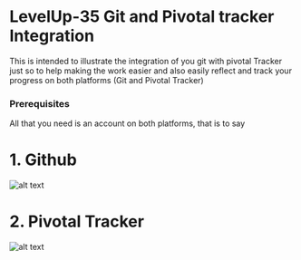 # LevelUp-35 Git and Pivotal tracker Integration
This is intended to illustrate the integration of you git with pivotal Tracker
just so to help making the work easier and also easily reflect and track your progress
on both platforms (Git and Pivotal Tracker)

### Prerequisites
All that you need is an account on both platforms, that is to say
# 1. Github
![alt text](http://afrisoft.co.ke/wp-content/uploads/2017/11/github.png)

# 2. Pivotal Tracker
![alt text](https://images.g2crowd.com/uploads/product/image/social_landscape/social_landscape_1489708427/pivotal-tracker.png)
